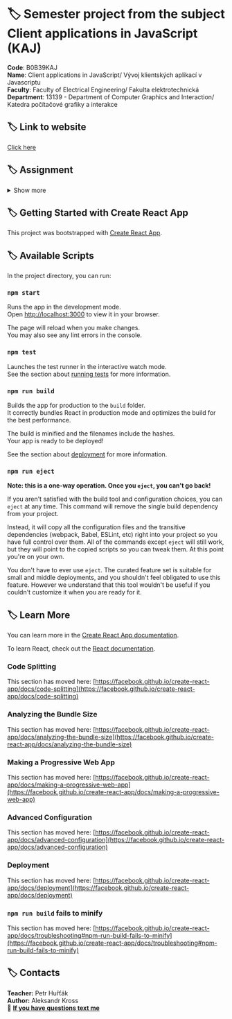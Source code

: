 # :label: Semester project from the subject Client applications in JavaScript  (KAJ)

**Code**: B0B39KAJ \
**Name**: Client applications in JavaScript/ Vývoj klientských aplikací v Javascriptu \
**Faculty**: Faculty of Electrical Engineering/ Fakulta elektrotechnická \
**Department**: 13139 - Department of Computer Graphics and Interaction/ Katedra počítačové grafiky a interakce 

## :label: Link to website
[Click here](https://mathewtroy.github.io/whiteboard/)

## :label: Assignment
<details><summary> Show more </summary>
My app will allow users to draw on the screen using a mouse or touchscreen and save their creations.<br>

The main functions of the application will be:<br>

1. Tool Selection: Users will be able to select a drawing tool or an eraser. It will be possible to change the properties of the tool, such as thickness, and color. <br>

2. Color Selector: Users will be able to select the color to draw. 
The colors will either be available in the palette or can be selected using code from the HTML color palette.<br>

3. Saving Drawings: Users will be able to save their drawings as images on their computer.<br>

4. Undo/Redo: Users will be able to undo the last drawing step or go back to the previous step.<br>

5. Clear everything from boards: Users will be able to erase the entire drawing and start over.<br>

6. Using sound effects: when you press the Cancel button, a sound will be played.<br>

7. The web application is created using React.<br>

</details>


## :label: Getting Started with Create React App

This project was bootstrapped with [Create React App](https://github.com/facebook/create-react-app).

## :label:  Available Scripts

In the project directory, you can run:

### `npm start`

Runs the app in the development mode.\
Open [http://localhost:3000](http://localhost:3000) to view it in your browser. 

The page will reload when you make changes.\
You may also see any lint errors in the console.

### `npm test`

Launches the test runner in the interactive watch mode.\
See the section about [running tests](https://facebook.github.io/create-react-app/docs/running-tests) for more information.

### `npm run build`

Builds the app for production to the `build` folder.\
It correctly bundles React in production mode and optimizes the build for the best performance.

The build is minified and the filenames include the hashes.\
Your app is ready to be deployed!

See the section about [deployment](https://facebook.github.io/create-react-app/docs/deployment) for more information.

### `npm run eject`

**Note: this is a one-way operation. Once you `eject`, you can't go back!**

If you aren't satisfied with the build tool and configuration choices, you can `eject` at any time. This command will remove the single build dependency from your project.

Instead, it will copy all the configuration files and the transitive dependencies (webpack, Babel, ESLint, etc) right into your project so you have full control over them. All of the commands except `eject` will still work, but they will point to the copied scripts so you can tweak them. At this point you're on your own.

You don't have to ever use `eject`. The curated feature set is suitable for small and middle deployments, and you shouldn't feel obligated to use this feature. However we understand that this tool wouldn't be useful if you couldn't customize it when you are ready for it.

## :label:  Learn More

You can learn more in the [Create React App documentation](https://facebook.github.io/create-react-app/docs/getting-started).

To learn React, check out the [React documentation](https://reactjs.org/).

### Code Splitting

This section has moved here: [https://facebook.github.io/create-react-app/docs/code-splitting](https://facebook.github.io/create-react-app/docs/code-splitting)

### Analyzing the Bundle Size

This section has moved here: [https://facebook.github.io/create-react-app/docs/analyzing-the-bundle-size](https://facebook.github.io/create-react-app/docs/analyzing-the-bundle-size)

### Making a Progressive Web App

This section has moved here: [https://facebook.github.io/create-react-app/docs/making-a-progressive-web-app](https://facebook.github.io/create-react-app/docs/making-a-progressive-web-app)

### Advanced Configuration

This section has moved here: [https://facebook.github.io/create-react-app/docs/advanced-configuration](https://facebook.github.io/create-react-app/docs/advanced-configuration)

### Deployment

This section has moved here: [https://facebook.github.io/create-react-app/docs/deployment](https://facebook.github.io/create-react-app/docs/deployment)

### `npm run build` fails to minify

This section has moved here: [https://facebook.github.io/create-react-app/docs/troubleshooting#npm-run-build-fails-to-minify](https://facebook.github.io/create-react-app/docs/troubleshooting#npm-run-build-fails-to-minify)


## :label: Contacts

**Teacher:** Petr Huřťák <br>
**Author:** Aleksandr Kross  <br>
:email: **[If you have questions text me](mailto:krossale@fel.czut.cz)**